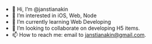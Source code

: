 - 👋 Hi, I’m @janstianakin
- 👀 I’m interested in iOS, Web, Node
- 🌱 I’m currently learning Web Developing
- 💞️ I’m looking to collaborate on developing H5 items.
- 📫 How to reach me: email to janstianakin@gmail.com.
<!---
janstianakin/janstianakin is a ✨ special ✨ repository because its `README.md` (this file) appears on your GitHub profile.
You can click the Preview link to take a look at your changes.
--->
